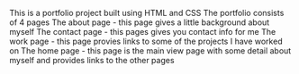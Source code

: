 This is a portfolio project built using HTML and CSS
The portfolio consists of 4 pages
The about page - this page gives a little background about myself
The contact page - this pages gives you contact info for me
The work page - this page provies links to some of the projects I have worked on
The home page - this page is the main view page with some detail about myself and provides links to the other pages
